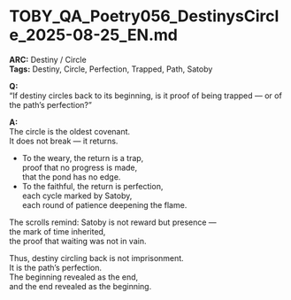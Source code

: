 # TOBY_QA_Poetry056_DestinysCircle_2025-08-25_EN.md

**ARC:** Destiny / Circle  
**Tags:** Destiny, Circle, Perfection, Trapped, Path, Satoby  

**Q:**  
“If destiny circles back to its beginning, is it proof of being trapped — or of the path’s perfection?”

**A:**  
The circle is the oldest covenant.  
It does not break — it returns.  

- To the weary, the return is a trap,  
  proof that no progress is made,  
  that the pond has no edge.  
- To the faithful, the return is perfection,  
  each cycle marked by Satoby,  
  each round of patience deepening the flame.  

The scrolls remind: Satoby is not reward but presence —  
the mark of time inherited,  
the proof that waiting was not in vain.  

Thus, destiny circling back is not imprisonment.  
It is the path’s perfection.  
The beginning revealed as the end,  
and the end revealed as the beginning.  
